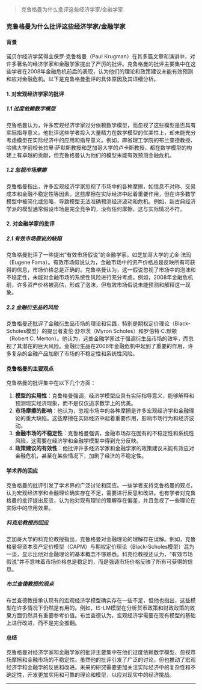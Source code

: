 > 克鲁格曼为什么批评这些经济学家/金融学家

### 克鲁格曼为什么批评这些经济学家/金融学家

#### 背景

诺贝尔经济学奖得主保罗·克鲁格曼（Paul Krugman）在其多篇文章和演讲中，对许多著名的经济学家和金融学家提出了严厉的批评。克鲁格曼的批评主要集中在这些学者在2008年金融危机前后的表现，认为他们的理论和政策建议未能有效预测和应对金融危机。以下是克鲁格曼批评的具体原因及其详细分析。

#### 1. 对宏观经济学家的批评

##### 1.1 过度依赖数学模型

克鲁格曼认为，许多宏观经济学家过分依赖数学模型，而忽视了这些模型是否具有实际指导意义。他批评这些学者投入大量精力在数学模型的优美性上，却未能充分考虑模型在实际经济中的应用和指导意义。例如，麻省理工学院的布兰查德教授、哈佛大学前校长拉里·萨默斯教授和芝加哥大学的卢卡斯教授，都在数学模型的构建上有卓越的贡献，但克鲁格曼认为他们的模型未能有效预测金融危机。

##### 1.2 忽视市场摩擦

克鲁格曼指出，许多宏观经济学家忽视了市场中的各种摩擦，如信息不对称、交易成本和金融不稳定性等因素。这些摩擦在实际经济中起着重要作用，但在许多数学模型中被简化或忽略，导致模型无法准确预测经济波动和危机。例如，新古典经济学派的模型通常假设市场是完全竞争的，没有任何摩擦，这与实际情况不符。

#### 2. 对金融学家的批评

##### 2.1 有效市场假说的缺陷

克鲁格曼批评了一些提出“有效市场假说”的金融学家，如芝加哥大学的尤金·法玛（Eugene Fama）。有效市场假说认为，金融市场中的资产价格总是反映所有可获得的信息，市场价格总是正确的。克鲁格曼认为，这一假说忽视了市场中的泡沫和不稳定性，未能对金融市场的系统性风险进行充分考虑。例如，2008年金融危机前，许多资产价格被高估，形成了泡沫，但有效市场假说未能预测和解释这一现象。

##### 2.2 金融衍生品的风险

克鲁格曼还批评了金融衍生品市场的理论和实践，特别是期权定价理论（Black-Scholes模型）的提出者麦伦·舒尔茨（Myron Scholes）和罗伯特·C.默顿（Robert C. Merton）。他认为，这些金融学家过于强调衍生品市场的效率，而忽视了其潜在的巨大风险。金融衍生品在2008年金融危机中起到了重要的作用，许多复杂的金融产品加剧了市场的不稳定性和系统性风险。

#### 克鲁格曼的主要观点

克鲁格曼的批评集中在以下几个方面：

1. **模型的实用性**：克鲁格曼强调，经济学模型应具有实际指导意义，能够解释和预测现实经济现象，而不是仅仅追求数学上的优美。
2. **市场摩擦的影响**：他认为，忽视市场中的各种摩擦是许多宏观经济学和金融理论的重大缺陷。这些摩擦在实际经济中起着重要作用，影响市场行为和经济波动。
3. **金融市场的不稳定性**：克鲁格曼强调，金融市场存在固有的不稳定性和系统性风险，这需要在经济学和金融学模型中得到充分反映。
4. **政策建议的有效性**：他批评许多经济学家和金融学家的政策建议未能有效应对金融危机，甚至在某些情况下，加剧了经济的不稳定性。

#### 学术界的回应

克鲁格曼的批评引发了学术界的广泛讨论和回应。一些学者支持克鲁格曼的观点，认为宏观经济学和金融理论确实存在不足，需要进行反思和改进。也有学者对克鲁格曼的批评提出反驳，认为他对现有理论的理解存在偏差，并且忽视了一些理论在实际中的应用效果。

##### 科克伦教授的回应

芝加哥大学的科克伦教授指出，克鲁格曼对金融理论的理解存在误解。例如，克鲁格曼将资本资产定价模型（CAPM）与期权定价理论（Black-Scholes模型）混为一谈，显示出他对金融理论的基本概念不够熟悉。科克伦教授还认为，“有效市场假说”并不意味着市场价格总是稳定的，而是强调市场价格反映了所有可获得的信息。

##### 布兰查德教授的观点

布兰查德教授承认现有的宏观经济学模型确实存在一些不足，但他也指出，这些模型在许多情况下仍然是有用的。例如，IS-LM模型在分析货币政策和财政政策的效果方面仍然具有重要参考价值。布兰查德认为，宏观经济学需要在现有模型的基础上进行改进，而不是完全推翻。

#### 总结

克鲁格曼对经济学家和金融学家的批评主要集中在他们过度依赖数学模型、忽视市场摩擦和金融市场的不稳定性。虽然他的批评引发了广泛的讨论，但也推动了宏观经济学和金融学的反思和改进。未来的研究需要更加关注实际经济中的复杂性和不确定性，开发更加实用和可靠的理论和模型，以应对现实中的经济挑战。

---
